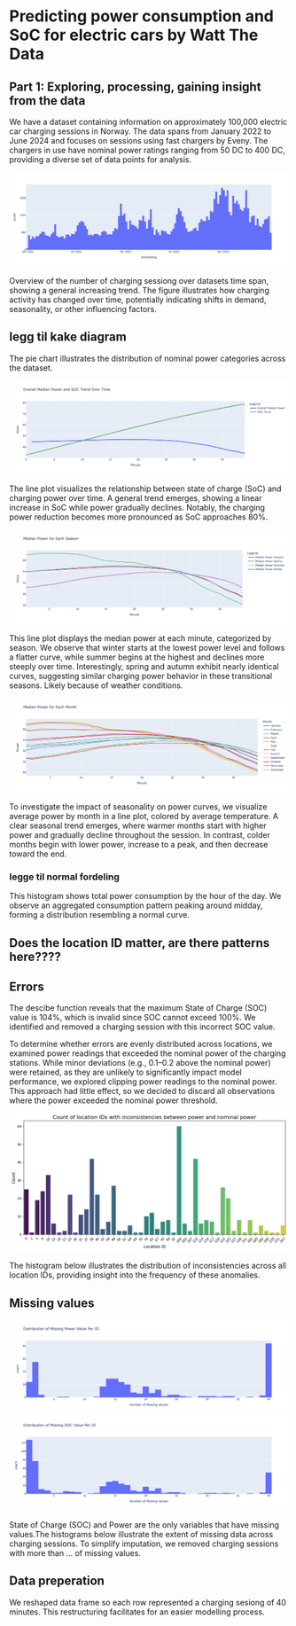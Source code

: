 # Predicting power consumption and SoC for electric cars by Watt The Data

## Part 1: Exploring, processing, gaining insight from the data

We have a dataset containing information on approximately 100,000 electric car charging sessions in Norway. The data spans from January 2022 to June 2024 and focuses on sessions using fast chargers by Eveny. The chargers in use have nominal power ratings ranging from 50 DC to 400 DC, providing a diverse set of data points for analysis.

![Time](visualizations/time.png)

Overview of the number of charging sessiong over datasets time span, showing a general increasing trend. The figure illustrates how charging activity has changed over time, potentially indicating shifts in demand, seasonality, or other influencing factors.

## legg til kake diagram

The pie chart illustrates the distribution of nominal power categories across the dataset.

![SOC vs Power](visualizations/SOC%20vs%20Power%20trend.png)

The line plot visualizes the relationship between state of charge (SoC) and charging power over time. 
A general trend emerges, showing a linear increase in SoC while power gradually declines. Notably, the charging power reduction becomes more pronounced as SoC approaches 80%.

![Power each season](visualizations/median%20power%20each%20season.png)

This line plot displays the median power at each minute, categorized by season.  We observe that winter starts at the lowest power level and follows a flatter curve, while summer begins at the highest and declines more steeply over time. Interestingly, spring and autumn exhibit nearly identical curves, suggesting similar charging power behavior in these transitional seasons. Likely because of weather conditions.

![Power each month](visualizations/median%20power%20each%20month.png)

To investigate the impact of seasonality on power curves, we visualize average power by month in a line plot, colored by average temperature. A clear seasonal trend emerges, where warmer months start with higher power and gradually decline throughout the session. In contrast, colder months begin with lower power, increase to a peak, and then decrease toward the end.

### legge til normal fordeling

This histogram shows total power consumption by the hour of the day. We observe an aggregated consumption pattern peaking around midday, forming a distribution resembling a normal curve.

## Does the location ID matter, are there patterns here????

## Errors
The descibe function reveals that the maximum State of Charge (SOC) value is 104%, which is invalid since SOC cannot exceed 100%. We identified and removed a charging session with this incorrect SOC value.

To determine whether errors are evenly distributed across locations, we examined power readings that exceeded the nominal power of the charging stations. While minor deviations (e.g., 0.1–0.2 above the nominal power) were retained, as they are unlikely to significantly impact model performance, we explored clipping power readings to the nominal power. This approach had little effect, so we decided to discard all observations where the power exceeded the nominal power threshold. 

![Inconsitencies nominal power](visualizations/inconsitencies%20location%20IDs.png)

The histogram below illustrates the distribution of inconsistencies across all location IDs, providing insight into the frequency of these anomalies.

## Missing values

![Missing Power Values](visualizations/Missing%20Power%20Values.png)
![Missing SOC Values](visualizations/Missing%20Soc%20Values.png)

State of Charge (SOC) and Power are the only variables that have missing values.The histograms below illustrate the extent of missing data across charging sessions. To simplify imputation, we removed charging sessions with more than ... of missing values.

## Data preperation
We reshaped data frame so each row represented a charging sesiong of 40 minutes. This restructuring facilitates for an easier modelling process.






